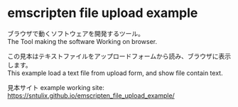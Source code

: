 # emscripten file upload example

ブラウザで動くソフトウェアを開発するツール。  
The Tool making the software Working on browser.

この見本はテキストファイルをアップロードフォームから読み、ブラウザに表示します。  
This example load a text file from upload form, and show file contain text.

見本サイト example working site: https://sntulix.github.io/emscripten_file_upload_example/
